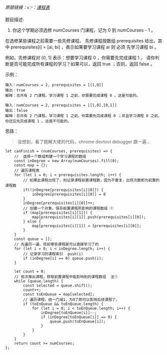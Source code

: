 *原题链接：👉：[课程表](https://leetcode-cn.com/problems/course-schedule/description/)*

题目描述:

1. 你这个学期必须选修 numCourses 门课程，记为 0 到 numCourses - 1 。

在选修某些课程之前需要一些先修课程。 先修课程按数组 prerequisites 给出，其中 prerequisites[i] = [ai, bi] ，表示如果要学习课程 ai 则 必须 先学习课程  bi 。

例如，先修课程对 [0, 1] 表示：想要学习课程 0 ，你需要先完成课程 1 。
请你判断是否可能完成所有课程的学习？如果可以，返回 true ；否则，返回 false 。

示例：
```
输入：numCourses = 2, prerequisites = [[1,0]]
输出：true
解释：总共有 2 门课程。学习课程 1 之前，你需要完成课程 0 。这是可能的。
```

```
输入：numCourses = 2, prerequisites = [[1,0],[0,1]]
输出：false
解释：总共有 2 门课程。学习课程 1 之前，你需要先完成​课程 0 ；并且学习课程 0 之前，你还应先完成课程 1 。这是不可能的。
```

思路：

> 没想到，看了题解大佬的代码，chrome devtool debugger 跟一遍...

```
let canFinish = (numCourses, prerequisites) => {
    //  选择一个数组构建一个学习课程的数组
    const inDegree = new Array(numCourses).fill(0);
    const map = {}; 
    // 遍历课程表
    for (let i = 0; i < prerequisites.length; i++) {
        // 如果此课程出现了，则记录课程前置课程数，因为不重复，出现次数即为前置的课程数
        if(!inDegree[prerequisites[i][0]]) {
            inDegree[prerequisites[i][0]] = 0
        }
        inDegree[prerequisites[i][0]]++;
        // 创建一个对象，保存前置课程所影响的课程数组 ①
        if (map[prerequisites[i][1]]) {
            map[prerequisites[i][1]].push(prerequisites[i][0]);
        } else {                     
            map[prerequisites[i][1]] = [prerequisites[i][0]];
        }
    }
    const queue = [];
    // 先遍历一遍，目前哪些课程是可以直接学习了的
    for (let i = 0; i < inDegree.length; i++) {
        // 记录学习的课程索引  push(i)
        if (inDegree[i] == 0) queue.push(i);
    }

    let count = 0;
    // 依次推出课程，获取前置课程中能影响到的课程数组  注①
    while (queue.length) {
        const selected = queue.shift();
        count++;   
        const toEnQueue = map[selected];
        // 遍历课程，结一门减1，为0了即可以影响后续课程了。
        if (toEnQueue && toEnQueue.length) { 
            for (let i = 0; i < toEnQueue.length; i++) {
                inDegree[toEnQueue[i]]--;            
                if (inDegree[toEnQueue[i]] == 0) {   
                    queue.push(toEnQueue[i]);
                }
            }
        }
    }
    return count >= numCourses;
};
```
